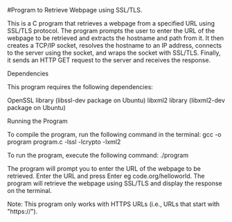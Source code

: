#Program to Retrieve Webpage using SSL/TLS.

This is a C program that retrieves a webpage from a specified URL using SSL/TLS protocol. The program prompts the user to enter the URL of the webpage to be retrieved and extracts the hostname and path from it. It then creates a TCP/IP socket, resolves the hostname to an IP address, connects to the server using the socket, and wraps the socket with SSL/TLS. Finally, it sends an HTTP GET request to the server and receives the response.

Dependencies

This program requires the following dependencies:

OpenSSL library (libssl-dev package on Ubuntu)
libxml2 library (libxml2-dev package on Ubuntu)

Running the Program

To compile the program, run the following command in the terminal:
gcc -o program program.c -lssl -lcrypto -lxml2

To run the program, execute the following command:
./program

The program will prompt you to enter the URL of the webpage to be retrieved. Enter the URL and press Enter eg code.org/helloworld. The program will retrieve the webpage using SSL/TLS and display the response on the terminal.

Note: This program only works with HTTPS URLs (i.e., URLs that start with "https://").
